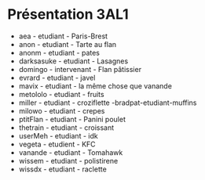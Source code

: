 # Présentation 3AL1

- aea - etudiant - Paris-Brest
- anon - etudiant - Tarte au flan
- anonm - etudiant - pates
- darksasuke - etudiant - Lasagnes
- domingo - intervenant - Flan pâtissier
- evrard - etudiant - javel
- mavix - etudiant - la même chose que vanande
- metololo - etudiant - fruits
- miller - etudiant - croziflette 
-bradpat-etudiant-muffins
- milowo - etudiant - crepes
- ptitFlan - etudiant - Panini poulet
- thetrain - etudiant - croissant
- userMeh - etudiant - idk
- vegeta - etudient - KFC
- vanande - etudiant - Tomahawk
- wissem - etudiant - polistirene
- wissdx - etudiant - raclette

